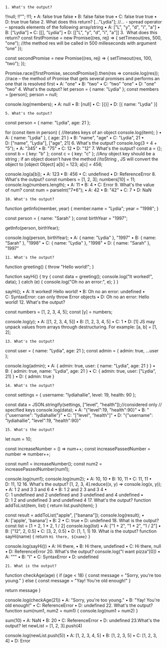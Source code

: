     1. What's the output?
!!null;
!!"";
!!1;
    • A: false true false
    • B: false false true
    • C: false true true
    • D: true true false
    2. What does this return?
[..."Lydia"]; //… - spread operator – spreads elements of the following array/string
    • A: ["L", "y", "d", "i", "a"]
    • B: ["Lydia"]
    • C: [[], "Lydia"]
    • D: [["L", "y", "d", "i", "a"]]
    3.  What does this return?
const firstPromise = new Promise((res, rej) => {
  setTimeout(res, 500, "one"); //the method res will be called in 500 milleseconds with argument “one”
});

const secondPromise = new Promise((res, rej) => {
  setTimeout(res, 100, "two");
});

Promise.race([firstPromise, secondPromise]).then(res => console.log(res));
//race – the method of Promise that gets several promises and performs an one that is resolved first
    • A: "one"
    • B: "two"
    • C: "two" "one"
    • D: "one" "two"
    4. What's the output?
let person = { name: "Lydia" };
const members = [person];
person = null;

console.log(members);
    • A: null
    • B: [null]
    • C: [{}]
    • D: [{ name: "Lydia" }]

    5. What's the output?
const person = {
  name: "Lydia",
  age: 21
};

for (const item in person) { //iterates keys of an object
  console.log(item);
}
    • A: { name: "Lydia" }, { age: 21 }
    • B: "name", "age"
    • C: "Lydia", 21
    • D: ["name", "Lydia"], ["age", 21]
    6. What's the output?
console.log(3 + 4 + "5");
    • A: "345"
    • B: "75"
    • C: 12
    • D: "12"
    7. What's the output?
const a = {};
const b = { key: "b" };
const c = { key: "c" };
//Any object key should be a string ; if an object doesn’t have the method
//toString , JS will convert the object to [object Object] 
a[b] = 123;
a[c] = 456;

console.log(a[b]);
    • A: 123
    • B: 456
    • C: undefined
    • D: ReferenceError
    8. What's the output?
const numbers = [1, 2, 3];
numbers[10] = 11;
console.log(numbers.length);
    • A: 11
    • B: 4
    • C: Error
    9. What's the value of num?
const num = parseInt("7*6");
    • A: 42
    • B: "42"
    • C: 7
    • D: NaN


    10. What's the output?
function getInfo(member, year) {
  member.name = "Lydia";
  year = "1998";
}

const person = { name: "Sarah" };
const birthYear = "1997";

getInfo(person, birthYear);

console.log(person, birthYear);
    • A: { name: "Lydia" }, "1997"
    • B: { name: "Sarah" }, "1998"
    • C: { name: "Lydia" }, "1998"
    • D: { name: "Sarah" }, "1997"

    11. What's the output?
function greeting() {
  throw "Hello world!";
}

function sayHi() {
  try {
    const data = greeting();
    console.log("It worked!", data);
  } catch (e) {
    console.log("Oh no an error:", e);
  }
}

sayHi();
    • A: It worked! Hello world!
    • B: Oh no an error: undefined
    • C: SyntaxError: can only throw Error objects
    • D: Oh no an error: Hello world!
    12. What's the output?

const numbers = [1, 2, 3, 4, 5];
const [y] = numbers;

console.log(y);
    • A: [[1, 2, 3, 4, 5]]
    • B: [1, 2, 3, 4, 5]
    • C: 1
    • D: [1]
JS may unpack values from arrays through destructuring. For example:
[a, b] = [1, 2];


    13. What's the output?
const user = { name: "Lydia", age: 21 };
const admin = { admin: true, ...user };

console.log(admin);
    • A: { admin: true, user: { name: "Lydia", age: 21 } }
    • B: { admin: true, name: "Lydia", age: 21 }
    • C: { admin: true, user: ["Lydia", 21] }
    • D: { admin: true }

    14. What's the output?
const settings = {
  username: "lydiahallie",
  level: 19,
  health: 90
};

const data = JSON.stringify(settings, ["level", "health"]);//considered only // specified keys 
console.log(data);
    • A: "{"level":19, "health":90}"
    • B: "{"username": "lydiahallie"}"
    • C: "["level", "health"]"
    • D: "{"username": "lydiahallie", "level":19, "health":90}"

    15. What's the output?
let num = 10;

const increaseNumber = () => num++;
const increasePassedNumber = number => number++;

const num1 = increaseNumber();
const num2 = increasePassedNumber(num1);

console.log(num1);
console.log(num2);
    • A: 10, 10
    • B: 10, 11
    • C: 11, 11
    • D: 11, 12
    16. What's the output?
[1, 2, 3, 4].reduce((x, y) => console.log(x, y));
    • A: 1 2 and 3 3 and 6 4
    • B: 1 2 and 2 3 and 3 4
    • C: 1 undefined and 2 undefined and 3 undefined and 4 undefined
    • D: 1 2 and undefined 3 and undefined 4
    17. What's the output?
function addToList(item, list) {
  return list.push(item);
}

const result = addToList("apple", ["banana"]);
console.log(result);
    • A: ['apple', 'banana']
    • B: 2
    • C: true
    • D: undefined
    18. What is the output?
const list = [1 + 2, 1 * 2, 1 / 2]
console.log(list)
    • A: ["1 + 2", "1 * 2", "1 / 2"]
    • B: ["12", 2, 0.5]
    • C: [3, 2, 0.5]
    • D: [1, 1, 1]
    19. What is the output?
function sayHi(name) {
  return `Hi there, ${name}`
}

console.log(sayHi())
    • A: Hi there,
    • B: Hi there, undefined
    • C: Hi there, null
    • D: ReferenceError
    20. What's the output?
console.log("I want pizza"[0])
    • A: """
    • B: "I"
    • C: SyntaxError
    • D: undefined

    21. What is the output?
function checkAge(age) {
  if (age < 18) {
    const message = "Sorry, you're too young."
  } else {
    const message = "Yay! You're old enough!"
  }

  return message
}

console.log(checkAge(21))
    • A: "Sorry, you're too young."
    • B: "Yay! You're old enough!"
    • C: ReferenceError
    • D: undefined
    22. What's the output?
function sum(num1, num2 = num1) {
  console.log(num1 + num2)
}

sum(10)
    • A: NaN
    • B: 20
    • C: ReferenceError
    • D: undefined
23.What's the output?
let newList = [1, 2, 3].push(4)

console.log(newList.push(5))
    • A: [1, 2, 3, 4, 5]
    • B: [1, 2, 3, 5]
    • C: [1, 2, 3, 4]
    • D: Error
